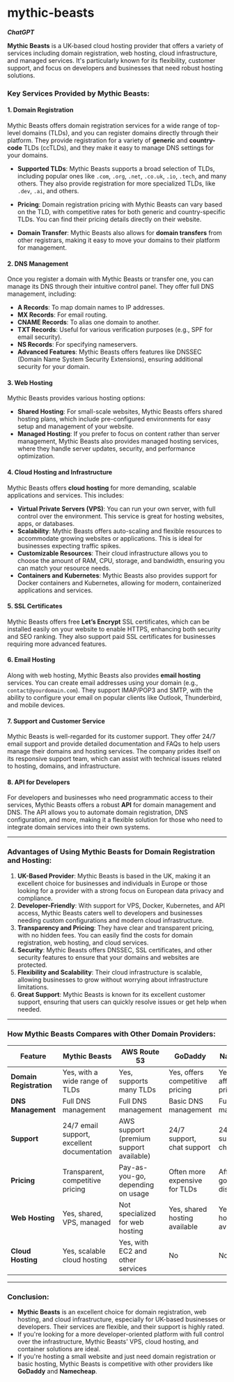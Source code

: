# mythic-beasts

***ChatGPT***

**Mythic Beasts** is a UK-based cloud hosting provider that offers a variety of services including domain registration, web hosting, cloud infrastructure, and managed services. It's particularly known for its flexibility, customer support, and focus on developers and businesses that need robust hosting solutions.

### **Key Services Provided by Mythic Beasts:**

#### 1. **Domain Registration**
Mythic Beasts offers domain registration services for a wide range of top-level domains (TLDs), and you can register domains directly through their platform. They provide registration for a variety of **generic** and **country-code** TLDs (ccTLDs), and they make it easy to manage DNS settings for your domains.

- **Supported TLDs**: Mythic Beasts supports a broad selection of TLDs, including popular ones like `.com`, `.org`, `.net`, `.co.uk`, `.io`, `.tech`, and many others. They also provide registration for more specialized TLDs, like `.dev`, `.ai`, and others.
  
- **Pricing**: Domain registration pricing with Mythic Beasts can vary based on the TLD, with competitive rates for both generic and country-specific TLDs. You can find their pricing details directly on their website.

- **Domain Transfer**: Mythic Beasts also allows for **domain transfers** from other registrars, making it easy to move your domains to their platform for management. 

#### 2. **DNS Management**
Once you register a domain with Mythic Beasts or transfer one, you can manage its DNS through their intuitive control panel. They offer full DNS management, including:
- **A Records**: To map domain names to IP addresses.
- **MX Records**: For email routing.
- **CNAME Records**: To alias one domain to another.
- **TXT Records**: Useful for various verification purposes (e.g., SPF for email security).
- **NS Records**: For specifying nameservers.
- **Advanced Features**: Mythic Beasts offers features like DNSSEC (Domain Name System Security Extensions), ensuring additional security for your domain.

#### 3. **Web Hosting**
Mythic Beasts provides various hosting options:
- **Shared Hosting**: For small-scale websites, Mythic Beasts offers shared hosting plans, which include pre-configured environments for easy setup and management of your website.
- **Managed Hosting**: If you prefer to focus on content rather than server management, Mythic Beasts also provides managed hosting services, where they handle server updates, security, and performance optimization.
  
#### 4. **Cloud Hosting and Infrastructure**
Mythic Beasts offers **cloud hosting** for more demanding, scalable applications and services. This includes:
- **Virtual Private Servers (VPS)**: You can run your own server, with full control over the environment. This service is great for hosting websites, apps, or databases.
- **Scalability**: Mythic Beasts offers auto-scaling and flexible resources to accommodate growing websites or applications. This is ideal for businesses expecting traffic spikes.
- **Customizable Resources**: Their cloud infrastructure allows you to choose the amount of RAM, CPU, storage, and bandwidth, ensuring you can match your resource needs.
- **Containers and Kubernetes**: Mythic Beasts also provides support for Docker containers and Kubernetes, allowing for modern, containerized applications and services.

#### 5. **SSL Certificates**
Mythic Beasts offers free **Let’s Encrypt** SSL certificates, which can be installed easily on your website to enable HTTPS, enhancing both security and SEO ranking. They also support paid SSL certificates for businesses requiring more advanced features.

#### 6. **Email Hosting**
Along with web hosting, Mythic Beasts also provides **email hosting** services. You can create email addresses using your domain (e.g., `contact@yourdomain.com`). They support IMAP/POP3 and SMTP, with the ability to configure your email on popular clients like Outlook, Thunderbird, and mobile devices.

#### 7. **Support and Customer Service**
Mythic Beasts is well-regarded for its customer support. They offer 24/7 email support and provide detailed documentation and FAQs to help users manage their domains and hosting services. The company prides itself on its responsive support team, which can assist with technical issues related to hosting, domains, and infrastructure.

#### 8. **API for Developers**
For developers and businesses who need programmatic access to their services, Mythic Beasts offers a robust **API** for domain management and DNS. The API allows you to automate domain registration, DNS configuration, and more, making it a flexible solution for those who need to integrate domain services into their own systems.

---

### **Advantages of Using Mythic Beasts for Domain Registration and Hosting:**

1. **UK-Based Provider**: Mythic Beasts is based in the UK, making it an excellent choice for businesses and individuals in Europe or those looking for a provider with a strong focus on European data privacy and compliance.
2. **Developer-Friendly**: With support for VPS, Docker, Kubernetes, and API access, Mythic Beasts caters well to developers and businesses needing custom configurations and modern cloud infrastructure.
3. **Transparency and Pricing**: They have clear and transparent pricing, with no hidden fees. You can easily find the costs for domain registration, web hosting, and cloud services.
4. **Security**: Mythic Beasts offers DNSSEC, SSL certificates, and other security features to ensure that your domains and websites are protected.
5. **Flexibility and Scalability**: Their cloud infrastructure is scalable, allowing businesses to grow without worrying about infrastructure limitations.
6. **Great Support**: Mythic Beasts is known for its excellent customer support, ensuring that users can quickly resolve issues or get help when needed.

---

### **How Mythic Beasts Compares with Other Domain Providers:**

| **Feature**              | **Mythic Beasts**                 | **AWS Route 53**               | **GoDaddy**                   | **Namecheap**                 |
|--------------------------|-----------------------------------|--------------------------------|-------------------------------|-------------------------------|
| **Domain Registration**  | Yes, with a wide range of TLDs    | Yes, supports many TLDs        | Yes, offers competitive pricing| Yes, offers affordable pricing|
| **DNS Management**       | Full DNS management               | Full DNS management            | Basic DNS management          | Full DNS management           |
| **Support**              | 24/7 email support, excellent documentation | AWS support (premium support available) | 24/7 support, chat support    | 24/7 support, live chat       |
| **Pricing**              | Transparent, competitive pricing  | Pay-as-you-go, depending on usage | Often more expensive for TLDs | Affordable, good discounts   |
| **Web Hosting**          | Yes, shared, VPS, managed         | Not specialized for web hosting| Yes, shared hosting available | Yes, shared hosting available |
| **Cloud Hosting**        | Yes, scalable cloud hosting       | Yes, with EC2 and other services | No                            | No                            |

---

### **Conclusion**:
- **Mythic Beasts** is an excellent choice for domain registration, web hosting, and cloud infrastructure, especially for UK-based businesses or developers. Their services are flexible, and their support is highly rated.
- If you're looking for a more developer-oriented platform with full control over the infrastructure, Mythic Beasts' VPS, cloud hosting, and container solutions are ideal.
- If you're hosting a small website and just need domain registration or basic hosting, Mythic Beasts is competitive with other providers like **GoDaddy** and **Namecheap**.
